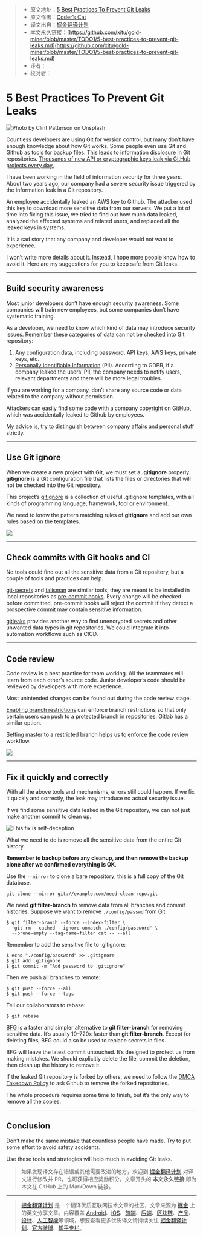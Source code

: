 > * 原文地址：[5 Best Practices To Prevent Git Leaks](https://levelup.gitconnected.com/5-best-practices-to-prevent-git-leaks-4997b96c1cbe)
> * 原文作者：[Coder’s Cat](https://medium.com/@coderscat)
> * 译文出自：[掘金翻译计划](https://github.com/xitu/gold-miner)
> * 本文永久链接：[https://github.com/xitu/gold-miner/blob/master/TODO1/5-best-practices-to-prevent-git-leaks.md](https://github.com/xitu/gold-miner/blob/master/TODO1/5-best-practices-to-prevent-git-leaks.md)
> * 译者：
> * 校对者：

# 5 Best Practices To Prevent Git Leaks

![Photo by Clint Patterson on Unsplash](https://cdn-images-1.medium.com/max/4000/0*bskmb4Tr98q5if_y.jpg)

Countless developers are using Git for version control, but many don’t have enough knowledge about how Git works. Some people even use Git and Github as tools for backup files. This leads to information disclosure in Git repositories. [Thousands of new API or cryptographic keys leak via GitHub projects every day.](https://www.zdnet.com/article/over-100000-github-repos-have-leaked-api-or-cryptographic-keys/)

I have been working in the field of information security for three years. About two years ago, our company had a severe security issue triggered by the information leak in a Git repository.

An employee accidentally leaked an AWS key to Github. The attacker used this key to download more sensitive data from our servers. We put a lot of time into fixing this issue, we tried to find out how much data leaked, analyzed the affected systems and related users, and replaced all the leaked keys in systems.

It is a sad story that any company and developer would not want to experience.

I won’t write more details about it. Instead, I hope more people know how to avoid it. Here are my suggestions for you to keep safe from Git leaks.

---

## Build security awareness

Most junior developers don’t have enough security awareness. Some companies will train new employees, but some companies don’t have systematic training.

As a developer, we need to know which kind of data may introduce security issues. Remember these categories of data can not be checked into Git repository:

1. Any configuration data, including password, API keys, AWS keys, private keys, etc.
2. [Personally Identifiable Information](https://en.wikipedia.org/wiki/Personal_data) (PII). According to GDPR, if a company leaked the users’ PII, the company needs to notify users, relevant departments and there will be more legal troubles.

If you are working for a company, don’t share any source code or data related to the company without permission.

Attackers can easily find some code with a company copyright on GitHub, which was accidentally leaked to Github by employees.

My advice is, try to distinguish between company affairs and personal stuff strictly.

---

## Use Git ignore

When we create a new project with Git, we must set a **.gitignore** properly. **gitignore** is a Git configuration file that lists the files or directories that will not be checked into the Git repository.

This project’s [gitignore](https://github.com/github/gitignore) is a collection of useful .gitignore templates, with all kinds of programming language, framework, tool or environment.

We need to know the pattern matching rules of **gitignore** and add our own rules based on the templates.

![](https://cdn-images-1.medium.com/max/2000/0*VmEolB6qYNCYr9Wf.png)

---

## Check commits with Git hooks and CI

No tools could find out all the sensitive data from a Git repository, but a couple of tools and practices can help.

[git-secrets](https://github.com/awslabs/git-secrets) and [talisman](https://github.com/thoughtworks/talisman) are similar tools, they are meant to be installed in local repositories as [pre-commit hooks](https://git-scm.com/book/en/v2/Customizing-Git-Git-Hooks). Every change will be checked before committed, pre-commit hooks will reject the commit if they detect a prospective commit may contain sensitive information.

[gitleaks](https://github.com/zricethezav/gitleaks) provides another way to find unencrypted secrets and other unwanted data types in git repositories. We could integrate it into automation workflows such as CICD.

---

## Code review

Code review is a best practice for team working. All the teammates will learn from each other’s source code. Junior developer’s code should be reviewed by developers with more experience.

Most unintended changes can be found out during the code review stage.

[Enabling branch restrictions](https://help.github.com/en/github/administering-a-repository/enabling-branch-restrictions) can enforce branch restrictions so that only certain users can push to a protected branch in repositories. Gitlab has a similar option.

Setting master to a restricted branch helps us to enforce the code review workflow.

![](https://cdn-images-1.medium.com/max/2208/0*RUqDCQlDgym-Jo8x.png)

---

## Fix it quickly and correctly

With all the above tools and mechanisms, errors still could happen. If we fix it quickly and correctly, the leak may introduce no actual security issue.

If we find some sensitive data leaked in the Git repository, we can not just make another commit to clean up.

![This fix is self-deception](https://cdn-images-1.medium.com/max/2000/0*FsGBhHSlXdeSpTk4.png)

What we need to do is remove all the sensitive data from the entire Git history.

**Remember to backup before any cleanup, and then remove the backup clone after we confirmed everything is OK**.

Use the `--mirror` to clone a bare repository; this is a full copy of the Git database.

```
git clone --mirror git://example.com/need-clean-repo.git
```

We need **git filter-branch** to remove data from all branches and commit histories. Suppose we want to remove `./config/passwd` from Git:

```
$ git filter-branch --force --index-filter \
  'git rm --cached --ignore-unmatch ./config/password' \
  --prune-empty --tag-name-filter cat -- --all
```

Remember to add the sensitive file to .gitignore:

```
$ echo "./config/password" >> .gitignore
$ git add .gitignore
$ git commit -m "Add password to .gitignore"
```

Then we push all branches to remote:

```
$ git push --force --all
$ git push --force --tags
```

Tell our collaborators to rebase:

```
$ git rebase
```

[BFG](https://rtyley.github.io/bfg-repo-cleaner/) is a faster and simpler alternative to **git filter-branch** for removing sensitive data. It’s usually 10–720x faster than **git filter-branch**. Except for deleting files, BFG could also be used to replace secrets in files.

BFG will leave the latest commit untouched. It’s designed to protect us from making mistakes. We should explicitly delete the file, commit the deletion, then clean up the history to remove it.

If the leaked Git repository is forked by others, we need to follow the [DMCA Takedown Policy](https://help.github.com/en/github/site-policy/dmca-takedown-policy#c-what-if-i-inadvertently-missed-the-window-to-make-changes) to ask Github to remove the forked repositories.

The whole procedure requires some time to finish, but it’s the only way to remove all the copies.

---

## Conclusion

Don’t make the same mistake that countless people have made. Try to put some effort to avoid safety accidents.

Use these tools and strategies will help much in avoiding Git leaks.

> 如果发现译文存在错误或其他需要改进的地方，欢迎到 [掘金翻译计划](https://github.com/xitu/gold-miner) 对译文进行修改并 PR，也可获得相应奖励积分。文章开头的 **本文永久链接** 即为本文在 GitHub 上的 MarkDown 链接。

---

> [掘金翻译计划](https://github.com/xitu/gold-miner) 是一个翻译优质互联网技术文章的社区，文章来源为 [掘金](https://juejin.im) 上的英文分享文章。内容覆盖 [Android](https://github.com/xitu/gold-miner#android)、[iOS](https://github.com/xitu/gold-miner#ios)、[前端](https://github.com/xitu/gold-miner#前端)、[后端](https://github.com/xitu/gold-miner#后端)、[区块链](https://github.com/xitu/gold-miner#区块链)、[产品](https://github.com/xitu/gold-miner#产品)、[设计](https://github.com/xitu/gold-miner#设计)、[人工智能](https://github.com/xitu/gold-miner#人工智能)等领域，想要查看更多优质译文请持续关注 [掘金翻译计划](https://github.com/xitu/gold-miner)、[官方微博](http://weibo.com/juejinfanyi)、[知乎专栏](https://zhuanlan.zhihu.com/juejinfanyi)。
